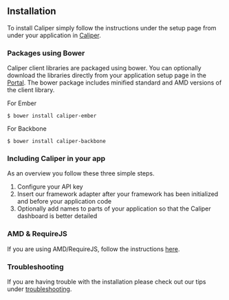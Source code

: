 ## Installation

To install Caliper simply follow the instructions under the setup page from under your application in [Caliper](http://app.caliper.io).

### Packages using Bower

Caliper client libraries are packaged using bower.
You can optionally download the libraries directly from your application setup
page in the [Portal](https://app.caliper.io). The bower package includes
minified standard and AMD versions of the client library.

For Ember

    $ bower install caliper-ember

For Backbone
 
    $ bower install caliper-backbone

### Including Caliper in your app

As an overview you follow these three simple steps.

1. Configure your API key
2. Insert our framework adapter after your framework has been initialized and before your application code
3. Optionally add names to parts of your application so that the Caliper dashboard is better detailed

### AMD & RequireJS

If you are using AMD/RequireJS, follow the instructions [here](/amd-installation.html).

### Troubleshooting

If you are having trouble with the installation please check out our tips under [troubleshooting](/troubleshooting.html).
